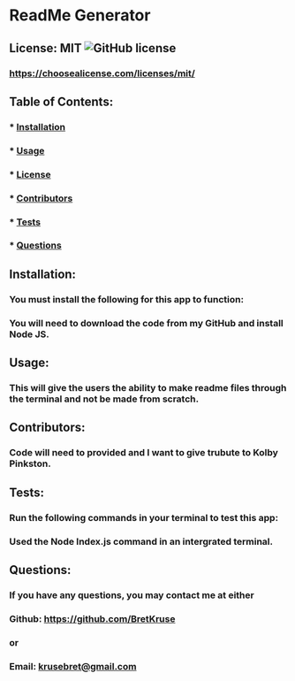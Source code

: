 
  # ReadMe Generator

  ## License: MIT  ![GitHub license](https://img.shields.io/github/license/Naereen/StrapDown.js.svg)
  ### https://choosealicense.com/licenses/mit/

  ## Table of Contents:
  ###  * [Installation](#installation)
  ###  * [Usage](#usage)
  ###  * [License](#license)
  ###  * [Contributors](#contributors)
  ###  * [Tests](#tests)
  ###  * [Questions](#questions)

  ## Installation:
  ### You must install the following for this app to function:
  ### You will need to download the code from my GitHub and install Node JS.

  ## Usage:
  ### This will give the users the ability to make readme files through the terminal and not be made from scratch.

  ## Contributors:
  ### Code will need to provided and I want to give trubute to Kolby Pinkston.

  ## Tests:
  ### Run the following commands in your terminal to test this app:
  ### Used the Node Index.js command in an intergrated terminal.

  ## Questions:
  ### If you have any questions, you may contact me at either
  ### Github: https://github.com/BretKruse
  ### or
  ### Email: krusebret@gmail.com
